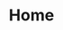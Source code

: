 ---
home: true
title: Home
heroImage: /images/tags.png
actions:
  - text: Get Started
    link: /zh/docs/
    type: primary
  - text: Introduction
    link: /zh/docs/
    type: secondary
features:
  - title: Easy to Use
    details: 
  - title: Open Ecosystem
    details: 
  - title: AI Empowerment
    details: 
footer: MIT Licensed | Copyright © 2015-present airdb.team
---
